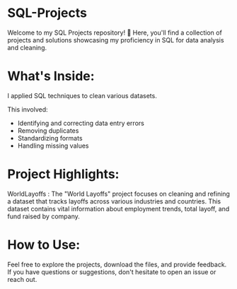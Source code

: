 # SQL-Projects

Welcome to my SQL Projects repository! 🚀 Here, you'll find a collection of projects and solutions showcasing my proficiency in SQL for data analysis and cleaning.

# What's Inside:

I applied SQL techniques to clean various datasets. 

This involved:
- Identifying and correcting data entry errors
- Removing duplicates
- Standardizing formats
- Handling missing values

# Project Highlights:

WorldLayoffs : The "World Layoffs" project focuses on cleaning and refining a dataset that tracks layoffs across various industries and countries. This dataset contains vital information about employment trends, total layoff, and fund raised by company.

# How to Use:

Feel free to explore the projects, download the files, and provide feedback. If you have questions or suggestions, don't hesitate to open an issue or reach out.
